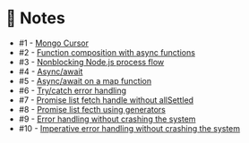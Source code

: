 # :notebook: Notes

* #1 - [Mongo Cursor](notes/mongo-cursor.md)
* #2 - [Function composition with async functions](function-composition-async-await.js)
* #3 - [Nonblocking Node.js process flow](process-flow.js)
* #4 - [Async/await](async-await.js)
* #5 - [Async/await on a map function](async-await-map.js)
* #6 - [Try/catch error handling](try-catch-error-handling.js)
* #7 - [Promise list fetch handle without allSettled](promise-rejection.js)
* #8 - [Promise list fecth using generators](promise-rejection-generator.js)
* #9 - [Error handling without crashing the system](error-handling.js)
* #10 - [Imperative error handling without crashing the system](error-handling.js)
